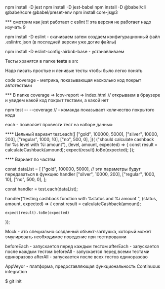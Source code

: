 npm install -D jest
npm install -D jest-babel
npm install -D @babel/cli @babel/core @babel/preset-env
npm install core-js@3

*** смотрим как jest работает с eslint !! эта версия не работает надо изучать 9


npm install -D eslint - скачиваем
затем создаем конфигурационный файл .eslintrc.json (в последней версии уже догие файлы)



npm install -D eslint-config-airbnb-base  - устанавливаем

<!--  -->

Тесты хранятся в папке __tests__ в src

Надо писать простые и ленивые тесты чтобы было легко понять 

<!-- Покрытие кода -->

code coverage - метрика, показывающая насколько код покрыт автотестами

*** В папке coverage => lcov-report => index.html // открываем в браузере и увидем какой код покрыт тестами, а какой нет

npm test -- --coverage  // - команда показывает количество покрытого кода

<!-- Конструкция each -->

each - позволяет провести тест на наборе данных: 

**** Цельный вариант 
test.each([
    ["gold", 100000, 5000],
    ["silver", 10000, 200],
    ["regular", 1000, 10],
    ["no", 500, 0],
])(
("should calculate cashback for %s level with %i amount"),
(level, amount, expected) => {
    const result = calculateCashback(amound);
    expect(result).toBe(expected);
});

**** Вариант по частям

const dataList = [
    ["gold", 100000, 5000], // эти параметры будут передаваться в функцию handler 
    ["silver", 10000, 200],
    ["regular", 1000, 10],
    ["no", 500, 0],
];

const handler = test.each(dataList);

handler("testing cashback function with %status and %i amount ", (status, amount, expected) => {
    const result = calculateCashback(amount);

    expect(result).toBe(expected)
});

<!-- Mocks -->

Mock - это специально созданный объект-заглушка, который может эмулировать необходимое поведение при тестировании

<!--  -->

beforeEach - запускается перед каждым тестом 
afterEach - запускается после каждым тестом 
beforeAll - запускается перед всеми тестами единоразово
afterAll - запускается после всех тестов единоразово 


<!-- Continuous integration -->

AppVeyor - платформа, предоставляющая функциональность Continuous integration

<!-- создание репозитория  -->
$ git init
